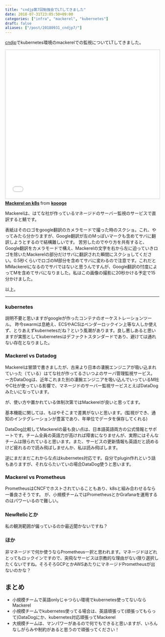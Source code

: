 ```yaml
---
title: "cndjp第7回勉強会でLTしてきました"
date: 2018-07-31T23:05:50+09:00
categories: ["infra", "mackerel", "kubernetes"]
draft: false
aliases: ["/post/20180931_cndjp7/"]
---
```


[cndjp](https://cnd.connpass.com/event/93986/)でkubernetes環境のmackerelでの監視についてLTしてきました。


<iframe src="//www.slideshare.net/slideshow/embed_code/key/aqYuLn1At1EeCY" width="595" height="485" frameborder="0" marginwidth="0" marginheight="0" scrolling="no" style="border:1px solid #CCC; border-width:1px; margin-bottom:5px; max-width: 100%;" allowfullscreen> </iframe> <div style="margin-bottom:5px"> <strong> <a href="//www.slideshare.net/koooge/mackerel-on-k8s-107695015" title="Mackerel on k8s" target="_blank">Mackerel on k8s</a> </strong> from <strong><a href="https://www.slideshare.net/koooge" target="_blank">koooge</a></strong> </div>

Mackerelは、はてな社が作っているマネージドのサーバー監視のサービスで直訳すると鯖です。

表紙はそのロゴをgoogle翻訳のカメラモードで撮った時のスクショ。これ、やってみたら分かりますが、Google翻訳が左のMっぽいマークも含めてサバに翻訳しようとするので結構難しいです。
苦労したのでやり方を共有すると、Google翻訳をカメラモードで構え、Mackerelの文字を右から左に迫っていきロゴを除いたMackerelの部分だけサバに翻訳された瞬間にスクショしてください。0.5秒くらいでロゴのM部分を含めてサバに変わるので注意です。これだとMMackerelになるのでサバではないと思うんですんが、Google翻訳の忖度によってMを含めてサバになりました。私はこの画像の撮影に20秒かける予定で15分かけました。


以上。

---

### kubernetes
説明不要と思いますがgoogleが作ったコンテナのオーケストレーションツール。
昨今swarmは息絶え、ECSやACSはベンダーロックイン上等な人しか使えず、とりあえずkubernetesだね？という風潮があります。良し悪しあると思いますが実態としてkubernetesはデファクトスタンダードであり、避けては通れない存在となりました。

### Mackerel vs Datadog
Mackerelは冒頭で書きましたが、古来より日本の凄腕エンジニアが吸い込まれていった（ている）はてな社が作ってるさいつよのサーバ管理監視サービス。
一方DataDogは、近年これまた別の凄腕エンジニアを吸い込んでいっているM社やC社が使っている影響で、マネージドのサーバー監視サービスとえばDataDogみたいになっています。

が、使い方や置かれている体制次第ではMackerelが良いと思ってます。

基本機能に関しては、もはやそこまで差異がないと思います。(監視ができ、通知のインテグレーションが豊富であり、年単位でデータを保存してくれる)

DataDog比較してMackerelの最も良い点は、日本語英語両方の公式情報とサポートです。チーム全員の英語力が高ければ障害になりませんが、実際にはそんなチームは限られていると思います。また、サービスの更新情報も英語だと読めるけど疲れるので読み飛ばしませんか、私は読み飛ばします。

逆にまだまだこれからな点はkubernetes対応です。自分でplugin作れという話もありますが、それならたいていの場合DataDog使うと思います。

### Mackerel vs Prometheus
PrometheusはCNCFでホストされていることもあり、k8sと組み合わせるなら一番良さそうです。
が、小規模チームではPrometheusとかGrafanaを運用するのはパワーいるので難しい。

### NewRelicとか
私の観測範囲が偏っているのか最近聞かないですね？

### ほか
非マネージドで何か使うならPrometheus一択と思われます。マネージドはどれとってもロックインですので、突飛なサービスは宗教的な理由がない限り選択したくないですね。そろそろGCPとかAWSあたりにマネージドPrometheusが出ないのかな？

## まとめ
- 小規模チームで英語onlyじゃつらい環境でkubernetes使ってないならMackerel
- 小規模チームでkubernetes使ってる場合は、英語頑張って(頑張ってもらって)DataDogにか、kubernetes対応頑張ってMackerel
- 大規模チームは、マンパワーがあるので何でもできると思いますが、いろんなしがらみや制約があると思うので頑張ってください！
